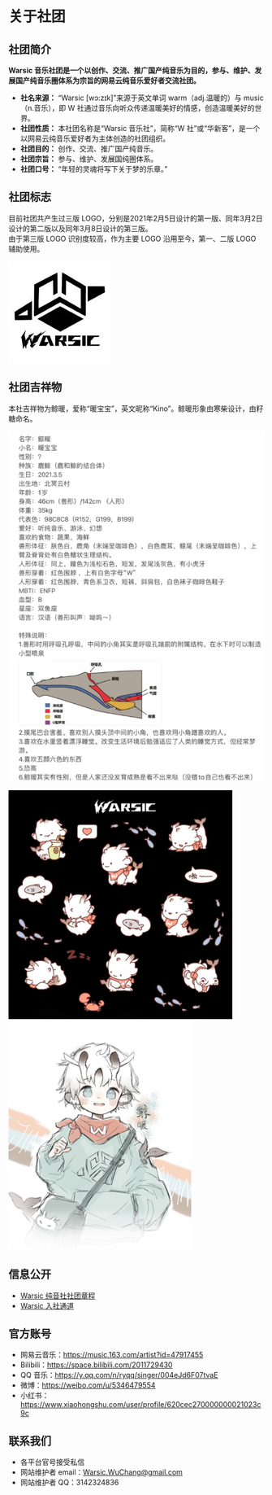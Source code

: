 # 关于社团
## 社团简介
**Warsic 音乐社团是一个以创作、交流、推广国产纯音乐为目的，参与、维护、发展国产纯音乐圈体系为宗旨的网易云纯音乐爱好者交流社团。**
- **社名来源：** “Warsic [wɔ:zɪk]”来源于英文单词 warm（adj.温暖的）与 music（n.音乐），即 W 社通过音乐向听众传递温暖美好的情感，创造温暖美好的世界。
- **社团性质：** 本社团名称是“Warsic 音乐社”，简称“W 社”或“华新客”，是一个以网易云纯音乐爱好者为主体创造的社团组织。
- **社团目的：** 创作、交流、推广国产纯音乐。
- **社团宗旨：** 参与、维护、发展国纯圈体系。
- **社团口号：** “年轻的灵魂将写下关于梦的乐章。”

## 社团标志
目前社团共产生过三版 LOGO，分别是2021年2月5日设计的第一版、同年3月2日设计的第二版以及同年3月8日设计的第三版。  
由于第三版 LOGO 识别度较高，作为主要 LOGO 沿用至今，第一、二版 LOGO 辅助使用。  

![emblem](/assets/emblem.jpg)

## 社团吉祥物
本社吉祥物为鲸暖，爱称“暖宝宝”，英文昵称“Kino”。鲸暖形象由寒柴设计，由籽糖命名。  

![about-kino](/assets/kino-about.jpg)  

<div>
<img alt="kino-cute" src="/assets/kino-cute.png" style="width: auto; height: 450px;" />
<img alt="kino" src="/assets/kino.jpg" style="width: auto; height: 450px;" />
</div>

## 信息公开
- [Warsic 纯音社社团章程](./regulation.md)
- [Warsic 入社通道](/joinus)

## 官方账号
- 网易云音乐：<https://music.163.com/artist?id=47917455>
- Bilibili：<https://space.bilibili.com/2011729430>
- QQ 音乐：<https://y.qq.com/n/ryqq/singer/004eJd6F07tvaE>
- 微博：<https://weibo.com/u/5346479554>
- 小红书：<https://www.xiaohongshu.com/user/profile/620cec270000000021023c9c>

## 联系我们
- 各平台官号接受私信
- 网站维护者 email：[Warsic.WuChang@gmail.com](mailto://Warsic.WuChang@gmail.com)
- 网站维护者 QQ：3142324836
